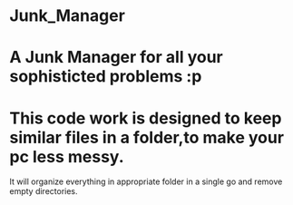 # Junk_Manager
# A Junk Manager for all your sophisticted problems :p
# This code work is designed to keep similar files in a folder,to make your pc less messy.
 It will organize everything in appropriate folder in a single go and remove empty directories.
